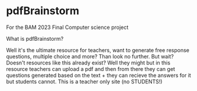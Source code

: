 # pdfBrainstorm

For the BAM 2023 Final Computer science project

What is pdfBrainstorm?

Well it's the ultimate resource for teachers, want to generate free response questions, multiple choice and more? Than look no further. But wait? Doesn't resources like this already exist? Well they might but in this resource teachers can upload a pdf and then from there they can get questions generated based on the text + they can recieve the answers for it but students cannot. This is a teacher only site (no STUDENTS!)

